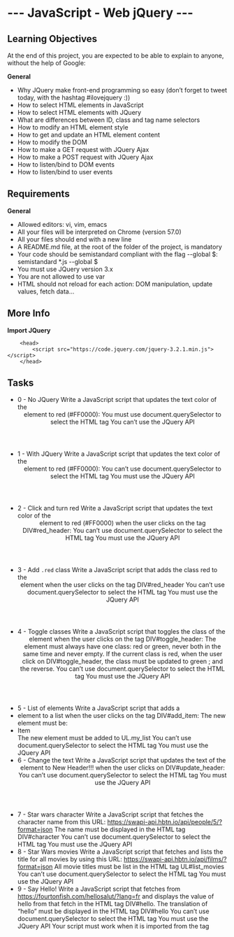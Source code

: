 # --- JavaScript - Web jQuery ---

**Learning Objectives**
-------------
At the end of this project, you are expected to be able to explain to anyone, without the help of Google:

**General**
- Why JQuery make front-end programming so easy (don’t forget to tweet today, with the hashtag #ilovejquery :))
- How to select HTML elements in JavaScript
- How to select HTML elements with JQuery
- What are differences between ID, class and tag name selectors
- How to modify an HTML element style
- How to get and update an HTML element content
- How to modify the DOM
- How to make a GET request with JQuery Ajax
- How to make a POST request with JQuery Ajax
- How to listen/bind to DOM events
- How to listen/bind to user events

**Requirements**
-------------
**General**
- Allowed editors: vi, vim, emacs
- All your files will be interpreted on Chrome (version 57.0)
- All your files should end with a new line
- A README.md file, at the root of the folder of the project, is mandatory
- Your code should be semistandard compliant with the flag --global $: semistandard *.js --global $
- You must use JQuery version 3.x
- You are not allowed to use var
- HTML should not reload for each action: DOM manipulation, update values, fetch data…

**More Info**
-------------
**Import JQuery**

        <head>
            <script src="https://code.jquery.com/jquery-3.2.1.min.js"></script>
        </head>

**Tasks**
-------------
- 0 - No JQuery
    Write a JavaScript script that updates the text color of the <header> element to red (#FF0000):
        You must use document.querySelector to select the HTML tag
        You can’t use the JQuery API
- 1 - With JQuery
    Write a JavaScript script that updates the text color of the <header> element to red (#FF0000):
        You can’t use document.querySelector to select the HTML tag
        You must use the JQuery API
- 2 - Click and turn red
    Write a JavaScript script that updates the text color of the <header> element to red (#FF0000) when the user clicks on the tag DIV#red_header:
        You can’t use document.querySelector to select the HTML tag
        You must use the JQuery API
- 3 - Add `.red` class
    Write a JavaScript script that adds the class red to the <header> element when the user clicks on the tag DIV#red_header
        You can’t use document.querySelector to select the HTML tag
        You must use the JQuery API
- 4 - Toggle classes
    Write a JavaScript script that toggles the class of the <header> element when the user clicks on the tag DIV#toggle_header:
        The <header> element must always have one class: red or green, never both in the same time and never empty.
        If the current class is red, when the user click on DIV#toggle_header, the class must be updated to green ; and the reverse.
        You can’t use document.querySelector to select the HTML tag
        You must use the JQuery API
- 5 - List of elements
    Write a JavaScript script that adds a <li> element to a list when the user clicks on the tag DIV#add_item:
        The new element must be: <li>Item</li>
        The new element must be added to UL.my_list
        You can’t use document.querySelector to select the HTML tag
        You must use the JQuery API
- 6 - Change the text
    Write a JavaScript script that updates the text of the <header> element to New Header!!! when the user clicks on DIV#update_header:
        You can’t use document.querySelector to select the HTML tag
        You must use the JQuery API
- 7 - Star wars character
    Write a JavaScript script that fetches the character name from this URL: https://swapi-api.hbtn.io/api/people/5/?format=json 
        The name must be displayed in the HTML tag DIV#character
        You can’t use document.querySelector to select the HTML tag
        You must use the JQuery API
- 8 - Star Wars movies
    Write a JavaScript script that fetches and lists the title for all movies by using this URL: https://swapi-api.hbtn.io/api/films/?format=json
        All movie titles must be list in the HTML tag UL#list_movies
        You can’t use document.querySelector to select the HTML tag
        You must use the JQuery API
- 9 - Say Hello!
    Write a JavaScript script that fetches from https://fourtonfish.com/hellosalut/?lang=fr and displays the value of hello from that fetch in the HTML tag DIV#hello.
        The translation of “hello” must be displayed in the HTML tag DIV#hello
        You can’t use document.querySelector to select the HTML tag
        You must use the JQuery API
        Your script must work when it is imported from the <head> tag
